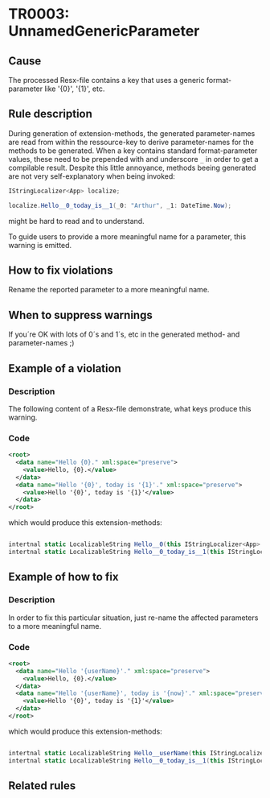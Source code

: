 # TR0003: UnnamedGenericParameter

## Cause
The processed Resx-file contains a key that uses a generic format-parameter like '{0}', '{1}', etc.

## Rule description

During generation of extension-methods, the generated parameter-names are read from within the ressource-key to derive parameter-names for the methods to be generated.
When a key contains standard format-parameter values, these need to be prepended with and underscore `_` in order to get a compilable result. 
Despite this little annoyance, methods beeing generated are not very self-explanatory when being invoked:

```csharp
IStringLocalizer<App> localize;

localize.Hello__0_today_is__1(_0: "Arthur", _1: DateTime.Now);
```

might be hard to read and to understand.

To guide users to provide a more meaningful name for a parameter, this warning is emitted.

## How to fix violations
Rename the reported parameter to a more meaningful name.

## When to suppress warnings
If you´re OK with lots of 0´s and 1´s, etc in the generated method- and parameter-names ;)

## Example of a violation

### Description
The following content of a Resx-file demonstrate, what keys produce this warning. 
### Code

```xml
<root>
  <data name="Hello {0}." xml:space="preserve">
    <value>Hello, {0}.</value>
  </data>
  <data name="Hello '{0}', today is '{1}'." xml:space="preserve">
    <value>Hello '{0}', today is '{1}'</value>
  </data>
</root>
```

which would produce this extension-methods:

```csharp

intertnal static LocalizableString Hello__0(this IStringLocalizer<App> that, object _0) => that["Hello {0}.", _0];
intertnal static LocalizableString Hello__0_today_is__1(this IStringLocalizer<App> that, object _0, object _1) => that["Hello '{0}', today is '{1}'.", _0, _1];

```

## Example of how to fix

### Description
In order to fix this particular situation, just re-name the affected parameters to a more meaningful name.
### Code

```xml
<root>
  <data name="Hello '{userName}'." xml:space="preserve">
    <value>Hello, {0}.</value>
  </data>
  <data name="Hello '{userName}', today is '{now}'." xml:space="preserve">
    <value>Hello '{0}', today is '{1}'</value>
  </data>
</root>
```

which would produce this extension-methods:

```csharp

intertnal static LocalizableString Hello__userName(this IStringLocalizer<App> that, object userName) => that["Hello '{userName}'.", userName];
intertnal static LocalizableString Hello__0_today_is__1(this IStringLocalizer<App> that, object userName, object now) => that["Hello '{userName}', today is '{now}'.", userName, now];

```

## Related rules
